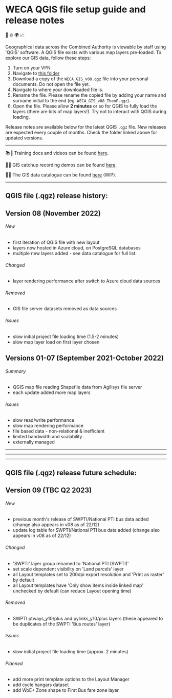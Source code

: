# WECA QGIS file setup guide and release notes
📍 🌐 🌍 📈

Geographical data across the Combined Authority is viewable by staff using 'QGIS' software. A QGIS file exists with various map layers pre-loaded.
To explore our GIS data, follow these steps:
1. Turn on your VPN
2. Navigate to [this folder](https://westofenglandca.sharepoint.com/:f:/r/sites/GIS/Shared%20Documents/General/QGIS_map_file)
3. Download a copy of the `WECA_GIS_v08.qgz` file into your personal documents. Do not open the file yet.
4. Navigate to where your downloaded file is.
5. Rename the file. Please rename the copied file by adding your name and surname initial to the end (eg. `WECA_GIS_v08_TheoF.qgz`).
6. Open the file. Please allow **2 minutes** or so for QGIS to fully load the layers (there are lots of map layers!). Try not to interact with QGIS during loading.

Release notes are available below for the latest QGIS `.qgz` file. New releases are expected every couple of months. Check the folder linked above for updated versions.

---

📚🎥 Training docs and videos can be found [here](https://westofenglandca.sharepoint.com/:f:/r/sites/GIS/Shared%20Documents/General/Training).

👥🎥 GIS catchup recording demos can be found [here](https://westofenglandca.sharepoint.com/:f:/r/sites/GIS/Shared%20Documents/General/Catch-ups/Recordings).

📔📑 The GIS data catalogue can be found [here](https://westofenglandca.sharepoint.com/:x:/r/sites/GIS/_layouts/15/Doc.aspx?sourcedoc=%7BCF113E21-93A4-42AC-AEFF-26530EF1A1D6%7D&file=WECA_GIS_data_catalogue.xlsx&action=default&mobileredirect=true) (WIP).

---

## **QGIS file (.qgz) release history:**

## **Version 08** (November 2022)

###### New
* first iteration of QGIS file with new layout
* layers now hosted in Azure cloud, on PostgreSQL databases
* multiple new layers added - see data catalogue for full list.


###### Changed
* layer rendering performance after switch to Azure cloud data sources


###### Removed
* GIS file server datasets removed as data sources


###### Issues
* slow initial project file loading time (1.5-2 minutes)
* slow map layer load on first layer chosen

## **Versions 01-07** (September 2021-October 2022)
###### Summary
* QGIS map file reading Shapefile data from Agilisys file server
* each update added more map layers


###### Issues
* slow read/write performance
* slow map rendering performance
* file based data - non-relational & inefficient
* limited bandwidth and scalability
* externally managed

---
---
---

## **QGIS file (.qgz) release future schedule:**

## **Version 09** (TBC Q2 2023)

###### New
* previous month's release of SWPTI/National PTI bus data added (change also appears in v08 as of 22/12)
* update log table for SWPTI/National PTI bus data added (change also appears in v08 as of 22/12)

###### Changed
* 'SWPTI' layer group renamed to 'National PTI (SWPTI)'
* set scale dependent visibility on 'Land parcels' layer
* all Layout templates set to 200dpi export resolution and 'Print as raster' by default
* all Layout templates have 'Only show items inside linked map' unchecked by default (can reduce Layout opening time)

###### Removed
* SWPTI ptways_y10/plus and pylinks_y10/plus layers (these appeared to be duplicates of the SWPTI 'Bus routes' layer)

###### Issues
* slow initial project file loading time (approx. 2 minutes)

###### Planned
* add more print template options to the Layout Manager
* add cycle hangars dataset
* add WoE+ Zone shape to First Bus fare zone layer
